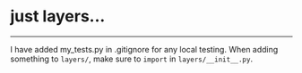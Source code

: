 # just layers...
---
I have added my_tests.py in .gitignore for any local testing.
When adding something to `layers/`, make sure to `import` in `layers/__init__.py`.

